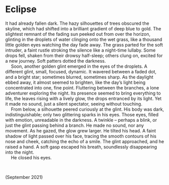 # Eclipse

It had already fallen dark. The hazy silhouettes of trees obscured the skyline, which had shifted into a brilliant gradient of deep blue to gold. The slightest remnant of the fading sun peeked out from over the horizon, glinting in the droplets of water clinging onto the wet grass, like a thousand little golden eyes watching the day fade away. The grass parted for the soft intruder, a faint rustle stroking the silence like a night-time lullaby. Some drops fell, shaken from their drowsy half-sleep; others clung on, excited for a new journey. Soft patters dotted the darkness.  
&emsp; Soon, another golden glint emerged in the eyes of the droplets. A different glint, small, focused, dynamic. It wavered between a faded dot, and a bright star; sometimes blurred, sometimes sharp. As the daylight ebbed away, it almost seemed to brighten, like the day’s light being concentrated into one, fine point. Fluttering between the branches, a lone adventurer exploring the night. Its presence seemed to bring everything to life, the leaves rising with a lively glow, the drops entranced by its light. Yet it made no sound, just a silent spectator, seeing without touching.  
&emsp; From below, a silhouette peered curiously at the glint. His body was dark, indistinguishable; only two glittering sparks in his eyes. Those eyes, filled with emotion, unreadable in the darkness. A twinkle – perhaps a blink, or just the glint passing behind a branch. He made no sound, nor any movement. As he gazed, the glow grew larger. He tilted his head. A faint shadow of light passed over his face, tracing the smooth contours of his nose and cheek, catching the echo of a smile. The glint approached, and he raised a hand. A soft gasp escaped his breath, soundlessly disappearing into the night.  
&emsp; He closed his eyes.  


<br>


(September 2021)